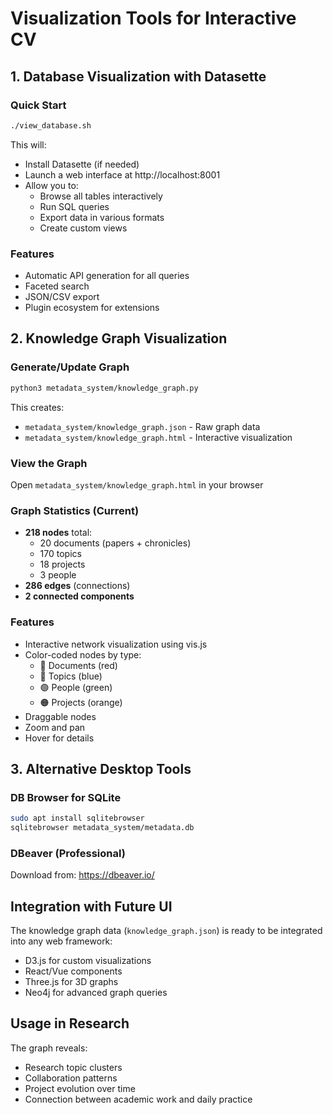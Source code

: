 # Visualization Tools for Interactive CV

## 1. Database Visualization with Datasette

### Quick Start
```bash
./view_database.sh
```

This will:
- Install Datasette (if needed)
- Launch a web interface at http://localhost:8001
- Allow you to:
  - Browse all tables interactively
  - Run SQL queries
  - Export data in various formats
  - Create custom views

### Features
- Automatic API generation for all queries
- Faceted search
- JSON/CSV export
- Plugin ecosystem for extensions

## 2. Knowledge Graph Visualization

### Generate/Update Graph
```bash
python3 metadata_system/knowledge_graph.py
```

This creates:
- `metadata_system/knowledge_graph.json` - Raw graph data
- `metadata_system/knowledge_graph.html` - Interactive visualization

### View the Graph
Open `metadata_system/knowledge_graph.html` in your browser

### Graph Statistics (Current)
- **218 nodes** total:
  - 20 documents (papers + chronicles)
  - 170 topics
  - 18 projects  
  - 3 people
- **286 edges** (connections)
- **2 connected components**

### Features
- Interactive network visualization using vis.js
- Color-coded nodes by type:
  - 🔴 Documents (red)
  - 🔵 Topics (blue)
  - 🟢 People (green)
  - 🟠 Projects (orange)
- Draggable nodes
- Zoom and pan
- Hover for details

## 3. Alternative Desktop Tools

### DB Browser for SQLite
```bash
sudo apt install sqlitebrowser
sqlitebrowser metadata_system/metadata.db
```

### DBeaver (Professional)
Download from: https://dbeaver.io/

## Integration with Future UI

The knowledge graph data (`knowledge_graph.json`) is ready to be integrated into any web framework:
- D3.js for custom visualizations
- React/Vue components
- Three.js for 3D graphs
- Neo4j for advanced graph queries

## Usage in Research

The graph reveals:
- Research topic clusters
- Collaboration patterns
- Project evolution over time
- Connection between academic work and daily practice
